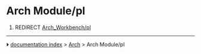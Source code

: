 # Arch Module/pl
1.  REDIRECT [Arch_Workbench/pl](Arch_Workbench/pl.md)



---
⏵ [documentation index](../README.md) > [Arch](Arch_Workbench.md) > Arch Module/pl
